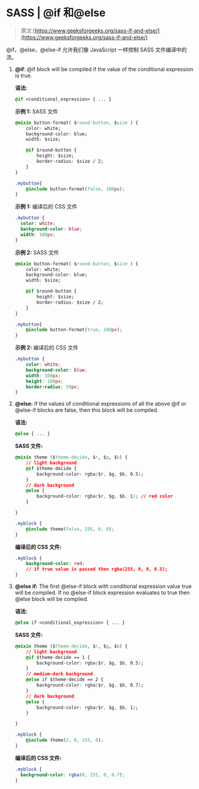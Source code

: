 # SASS | @if 和@else

> 原文:[https://www.geeksforgeeks.org/sass-if-and-else/](https://www.geeksforgeeks.org/sass-if-and-else/)

@if，@else，@else-if 允许我们像 JavaScript 一样控制 SASS 文件编译中的流。

1.  **@if**: @if block will be compiled if the value of the conditional expression is true.

    **语法:**

    ```css
    @if <conditional_expression> { ... }
    ```

    **示例 1:** SASS 文件

    ```css
    @mixin button-format( $round-button, $size ) {
        color: white;
        background-color: blue;
        width: $size;

        @if $round-button {
            height: $size;
            border-radius: $size / 2; 
        }
    }

    .mybutton{
        @include button-format(false, 100px);
    }

    ```

    **示例 1:** 编译后的 CSS 文件

    ```css
    .mybutton {
      color: white;
      background-color: blue;
      width: 100px;
    }

    ```

    **示例 2:** SASS 文件

    ```css
    @mixin button-format( $round-button, $size ) {
        color: white;
        background-color: blue;
        width: $size;

        @if $round-button {
            height: $size;
            border-radius: $size / 2; 
        }
    }

    .mybutton{
        @include button-format(true, 100px);
    }

    ```

    **示例 2:** 编译后的 CSS 文件

    ```css
    .mybutton {
        color: white;
        background-color: blue;
        width: 100px;
        height: 100px;
        border-radius: 50px;
    }

    ```

2.  **@else:** If the values of conditional expressions of all the above @if or @else-if blocks are false, then this block will be compiled.

    **语法:**

    ```css
    @else { ... }
    ```

    **SASS 文件:**

    ```css
    @mixin theme ($theme-decide, $r, $g, $b) {
        // light background
        @if $theme-decide {
            background-color: rgba($r, $g, $b, 0.5);
        }
        // dark background
        @else {
            background-color: rgba($r, $g, $b, 1); // red color
        }

    }

    .myblock {
        @include theme(false, 255, 0, 0);
    }

    ```

    **编译后的 CSS 文件:**

    ```css
    .myblock {
        background-color: red;
        // if true value is passed then rgba(255, 0, 0, 0.5);
    }

    ```

3.  **@else if:** The first @else-if block with conditional expression value true will be compiled. If no @else-if block expression evaluates to true then @else block will be compiled.

    **语法:**

    ```css
    @else if <conditional_expression> { ... }
    ```

    **SASS 文件:**

    ```css
    @mixin theme ($theme-decide, $r, $g, $b) {
        // light background
        @if $theme-decide == 1 {
            background-color: rgba($r, $g, $b, 0.5);
        }
        // medium-dark background
        @else if $theme-decide == 2 {
            background-color: rgba($r, $g, $b, 0.7);
        }
        // dark background
        @else {
            background-color: rgba($r, $g, $b, 1);
        }

    }

    .myblock {
        @include theme(2, 0, 255, 0);
    }

    ```

    **编译后的 CSS 文件:**

    ```css
    .myblock {
      background-color: rgba(0, 255, 0, 0.7);
    }

    ```